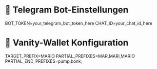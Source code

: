 # 🔐 Telegram Bot-Einstellungen
BOT_TOKEN=your_telegram_bot_token_here
CHAT_ID=your_chat_id_here

# 🧩 Vanity-Wallet Konfiguration
TARGET_PREFIX=MARIO
PARTIAL_PREFIXES=MAR,MARI,MARIO
PARTIAL_END_PREFIXES=pump,bonk;

